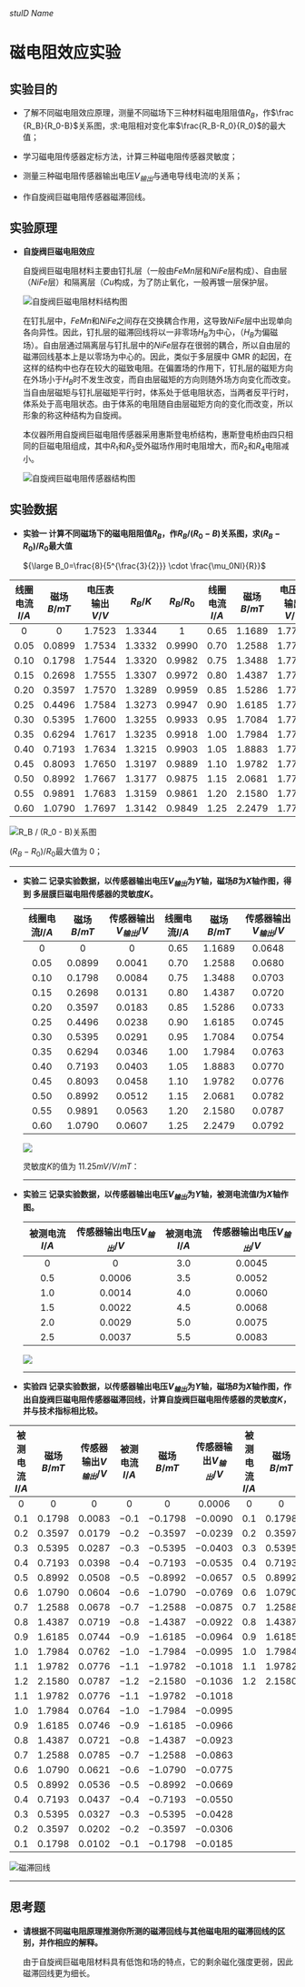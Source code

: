 *stuID Name*

# 磁电阻效应实验

## 实验目的

- 了解不同磁电阻效应原理，测量不同磁场下三种材料磁电阻阻值$R_B$，作$\frac    {R_B}{R_0-B}$关系图，求:电阻相对变化率$\frac{R_B-R_0}{R_0}$的最大值；
 
- 学习磁电阻传感器定标方法，计算三种磁电阻传感器灵敏度；
- 测量三种磁电阻传感器输出电压$V_{输出}$与通电导线电流$I$的关系；
- 作自旋阀巨磁电阻传感器磁滞回线。

## 实验原理
- **自旋阀巨磁电阻效应**
  
    自旋阀巨磁电阻材料主要由钉扎层（一般由$FeMn$层和$NiFe$层构成）、自由层（$NiFe$层）和隔离层（$Cu$构成，为了防止氧化，一般再镀一层保护层。

    ![自旋阀巨磁电阻材料结构图](1.png)

    在钉扎层中，$FeMn$和$NiFe$之间存在交换耦合作用，这导致$NiFe$层中出现单向各向异性。因此，钉扎层的磁滞回线将以一非零场$H_B$为中心，（$H_B$为偏磁场）。自由层通过隔离层与钉扎层中的$NiFe$层存在很弱的耦合，所以自由层的磁滞回线基本上是以零场为中心的。因此，类似于多层膜中 GMR 的起因，在这样的结构中也存在较大的磁致电阻。在偏置场的作用下，钉扎层的磁矩方向在外场小于$H_B$时不发生改变，而自由层磁矩的方向则随外场方向变化而改变。当自由层磁矩与钉扎层磁矩平行时，体系处于低电阻状态，当两者反平行时，体系处于高电阻状态。由于体系的电阻随自由层磁矩方向的变化而改变，所以形象的称这种结构为自旋阀。

    本仪器所用自旋阀巨磁电阻传感器采用惠斯登电桥结构，惠斯登电桥由四只相同的巨磁电阻组成，其中$R_1$和$R_3$受外磁场作用时电阻增大，而$R_2$和$R_4$电阻减小。

    ![自旋阀巨磁电阻传感器结构图](2.png)

## 实验数据 
* **实验一 计算不同磁场下的磁电阻阻值$R_B$，作$R_B / (R_0 - B)$关系图，求$(R_B-R_0)/R_0$最大值**

    ${\large B_0=\frac{8}{5^{\frac{3}{2}}} \cdot \frac{\mu_0NI}{R}}$

| 线圈电流$I/A$ | 磁场$B/mT$ | 电压表输出$V/V$ | $R_B/K$  | $R_B/R_0$ | 线圈电流$I/A$ | 磁场$B/mT$ | 电压表输出$V/V$ | $R_B/K$  | $R_B/R_0$ |
| :-----------: | :--------: | :-------------: | :------: | :-------: | :-----------: | :--------: | :-------------: | :------: | :-------: |
|      $0$      |    $0$     |    $1.7523$     | $1.3344$ |    $1$    |    $0.65$     |  $1.1689$  |    $1.7709$     | $1.3129$ | $0.9838$  |
|    $0.05$     |  $0.0899$  |    $1.7534$     | $1.3332$ | $0.9990$  |    $0.70$     |  $1.2588$  |    $1.7721$     | $1.3115$ | $0.9828$  |
|    $0.10$     |  $0.1798$  |    $1.7544$     | $1.3320$ | $0.9982$  |    $0.75$     |  $1.3488$  |    $1.7729$     | $1.3106$ | $0.9821$  |
|    $0.15$     |  $0.2698$  |    $1.7555$     | $1.3307$ | $0.9972$  |    $0.80$     |  $1.4387$  |    $1.7735$     | $1.3099$ | $0.9816$  |
|    $0.20$     |  $0.3597$  |    $1.7570$     | $1.3289$ | $0.9959$  |    $0.85$     |  $1.5286$  |    $1.7740$     | $1.3093$ | $0.9812$  |
|    $0.25$     |  $0.4496$  |    $1.7584$     | $1.3273$ | $0.9947$  |    $0.90$     |  $1.6185$  |    $1.7744$     | $1.3089$ | $0.9808$  |
|    $0.30$     |  $0.5395$  |    $1.7600$     | $1.3255$ | $0.9933$  |    $0.95$     |  $1.7084$  |    $1.7748$     | $1.3084$ | $0.9805$  |
|    $0.35$     |  $0.6294$  |    $1.7617$     | $1.3235$ | $0.9918$  |    $1.00$     |  $1.7984$  |    $1.7752$     | $1.3079$ | $0.9801$  |
|    $0.40$     |  $0.7193$  |    $1.7634$     | $1.3215$ | $0.9903$  |    $1.05$     |  $1.8883$  |    $1.7753$     | $1.3078$ | $0.9801$  |
|    $0.45$     |  $0.8093$  |    $1.7650$     | $1.3197$ | $0.9889$  |    $1.10$     |  $1.9782$  |    $1.7754$     | $1.3077$ | $0.9800$  |
|    $0.50$     |  $0.8992$  |    $1.7667$     | $1.3177$ | $0.9875$  |    $1.15$     |  $2.0681$  |    $1.7756$     | $1.3075$ | $0.9798$  |
|    $0.55$     |  $0.9891$  |    $1.7683$     | $1.3159$ | $0.9861$  |    $1.20$     |  $2.1580$  |    $1.7758$     | $1.3073$ | $0.9796$  |
|    $0.60$     |  $1.0790$  |    $1.7697$     | $1.3142$ | $0.9849$  |    $1.25$     |  $2.2479$  |    $1.7759$     | $1.3071$ | $0.9795$  |
 

![$R_B / (R_0 - B)$关系图](plot1.png)

$(R_B-R_0)/R_0$最大值为 0；


----


* **实验二 记录实验数据，以传感器输出电压$V_{输出}$为$Y$轴，磁场$B$为$X$轴作图，得到
    多层膜巨磁电阻传感器的灵敏度$K$。**

    | 线圈电流$I/A$ | 磁场$B/mT$ | 传感器输出$V_{输出}/V$ | 线圈电流$I/A$ | 磁场$B/mT$ | 传感器输出$V_{输出}/V$ |
    | :-----------: | :--------: | :--------------------: | :-----------: | :--------: | :--------------------: |
    |      $0$      |    $0$     |          $0$           |    $0.65$     |  $1.1689$  |        $0.0648$        |
    |    $0.05$     |  $0.0899$  |        $0.0041$        |    $0.70$     |  $1.2588$  |        $0.0680$        |
    |    $0.10$     |  $0.1798$  |        $0.0084$        |    $0.75$     |  $1.3488$  |        $0.0703$        |
    |    $0.15$     |  $0.2698$  |        $0.0131$        |    $0.80$     |  $1.4387$  |        $0.0720$        |
    |    $0.20$     |  $0.3597$  |        $0.0183$        |    $0.85$     |  $1.5286$  |        $0.0733$        |
    |    $0.25$     |  $0.4496$  |        $0.0238$        |    $0.90$     |  $1.6185$  |        $0.0745$        |
    |    $0.30$     |  $0.5395$  |        $0.0291$        |    $0.95$     |  $1.7084$  |        $0.0754$        |
    |    $0.35$     |  $0.6294$  |        $0.0346$        |    $1.00$     |  $1.7984$  |        $0.0763$        |
    |    $0.40$     |  $0.7193$  |        $0.0403$        |    $1.05$     |  $1.8883$  |        $0.0770$        |
    |    $0.45$     |  $0.8093$  |        $0.0458$        |    $1.10$     |  $1.9782$  |        $0.0776$        |
    |    $0.50$     |  $0.8992$  |        $0.0512$        |    $1.15$     |  $2.0681$  |        $0.0782$        |
    |    $0.55$     |  $0.9891$  |        $0.0563$        |    $1.20$     |  $2.1580$  |        $0.0787$        |
    |    $0.60$     |  $1.0790$  |        $0.0607$        |    $1.25$     |  $2.2479$  |        $0.0792$        |


    ![](plot2.png)

    灵敏度$K$的值为 $11.25 mV/V/mT$：

    ---


* **实验三 记录实验数据，以传感器输出电压$V_{输出}$为${Y}$轴，被测电流值$I$为$X$轴作图。**
    
    | 被测电流$I/A$ | 传感器输出电压$V_{输出}/V$ | 被测电流$I/A$ | 传感器输出电压$V_{输出}/V$ |
    | :-----------: | :------------------------: | :-----------: | :------------------------: |
    |      $0$      |            $0$             |     $3.0$     |          $0.0045$          |
    |     $0.5$     |          $0.0006$          |     $3.5$     |          $0.0052$          |
    |     $1.0$     |          $0.0014$          |     $4.0$     |          $0.0060$          |
    |     $1.5$     |          $0.0022$          |     $4.5$     |          $0.0068$          |
    |     $2.0$     |          $0.0029$          |     $5.0$     |          $0.0075$          |
    |     $2.5$     |          $0.0037$          |     $5.5$     |          $0.0083$          |


    ![](plot3.png)

    ---


* **实验四 记录实验数据，以传感器输出电压$V_{输出}$为$Y$轴，磁场$B$为$X$轴作图，作出自旋阀巨磁电阻传感器磁滞回线，计算自旋阀巨磁电阻传感器的灵敏度$K$，并与技术指标相比较。**

| 被测电流$I/A$ | 磁场$B/mT$ | 传感器输出$V_{输出}/V$ | 被测电流$I/A$ | 磁场$B/mT$ | 传感器输出$V_{输出}/V$ | 被测电流$I/A$ | 磁场$B/mT$ | 传感器输出$V_{输出}/V$ |
| :-----------: | :--------: | :--------------------: | :-----------: | :--------: | :--------------------: | :-----------: | :--------: | :--------------------: |
|      $0$      |    $0$     |          $0$           |      $0$      |    $0$     |        $0.0006$        |      $0$      |    $0$     |       $-0.0084$        |
|     $0.1$     |  $0.1798$  |        $0.0083$        |    $-0.1$     | $-0.1798$  |       $-0.0090$        |     $0.1$     |  $0.1798$  |        $0.0026$        |
|     $0.2$     |  $0.3597$  |        $0.0179$        |    $-0.2$     | $-0.3597$  |       $-0.0239$        |     $0.2$     |  $0.3597$  |        $0.0140$        |
|     $0.3$     |  $0.5395$  |        $0.0287$        |    $-0.3$     | $-0.5395$  |       $-0.0403$        |     $0.3$     |  $0.5395$  |        $0.0267$        |
|     $0.4$     |  $0.7193$  |        $0.0398$        |    $-0.4$     | $-0.7193$  |       $-0.0535$        |     $0.4$     |  $0.7193$  |        $0.0391$        |
|     $0.5$     |  $0.8992$  |        $0.0508$        |    $-0.5$     | $-0.8992$  |       $-0.0657$        |     $0.5$     |  $0.8992$  |        $0.0511$        |
|     $0.6$     |  $1.0790$  |        $0.0604$        |    $-0.6$     | $-1.0790$  |       $-0.0769$        |     $0.6$     |  $1.0790$  |        $0.0613$        |
|     $0.7$     |  $1.2588$  |        $0.0678$        |    $-0.7$     | $-1.2588$  |       $-0.0875$        |     $0.7$     |  $1.2588$  |        $0.0684$        |
|     $0.8$     |  $1.4387$  |        $0.0719$        |    $-0.8$     | $-1.4387$  |       $-0.0922$        |     $0.8$     |  $1.4387$  |        $0.0723$        |
|     $0.9$     |  $1.6185$  |        $0.0744$        |    $-0.9$     | $-1.6185$  |       $-0.0964$        |     $0.9$     |  $1.6185$  |        $0.0748$        |
|     $1.0$     |  $1.7984$  |        $0.0762$        |    $-1.0$     | $-1.7984$  |       $-0.0995$        |     $1.0$     |  $1.7984$  |        $0.0765$        |
|     $1.1$     |  $1.9782$  |        $0.0776$        |    $-1.1$     | $-1.9782$  |       $-0.1018$        |     $1.1$     |  $1.9782$  |        $0.0777$        |
|     $1.2$     |  $2.1580$  |        $0.0787$        |    $-1.2$     | $-2.1580$  |       $-0.1036$        |     $1.2$     |  $2.1580$  |        $0.0789$        |
|     $1.1$     |  $1.9782$  |        $0.0776$        |    $-1.1$     | $-1.9782$  |       $-0.1018$        |
|     $1.0$     |  $1.7984$  |        $0.0764$        |    $-1.0$     | $-1.7984$  |       $-0.0995$        |
|     $0.9$     |  $1.6185$  |        $0.0746$        |    $-0.9$     | $-1.6185$  |       $-0.0966$        |
|     $0.8$     |  $1.4387$  |        $0.0721$        |    $-0.8$     | $-1.4387$  |       $-0.0923$        |
|     $0.7$     |  $1.2588$  |        $0.0785$        |    $-0.7$     | $-1.2588$  |       $-0.0863$        |
|     $0.6$     |  $1.0790$  |        $0.0621$        |    $-0.6$     | $-1.0790$  |       $-0.0775$        |
|     $0.5$     |  $0.8992$  |        $0.0536$        |    $-0.5$     | $-0.8992$  |       $-0.0669$        |
|     $0.4$     |  $0.7193$  |        $0.0437$        |    $-0.4$     | $-0.7193$  |       $-0.0550$        |
|     $0.3$     |  $0.5395$  |        $0.0327$        |    $-0.3$     | $-0.5395$  |       $-0.0428$        |
|     $0.2$     |  $0.3597$  |        $0.0202$        |    $-0.2$     | $-0.3597$  |       $-0.0306$        |
|     $0.1$     |  $0.1798$  |        $0.0102$        |    $-0.1$     | $-0.1798$  |       $-0.0185$        |
  


![磁滞回线](plot4.png)

---

## 思考题
- **请根据不同磁电阻原理推测你所测的磁滞回线与其他磁电阻的磁滞回线的区别，并作相应的解释。**

    由于自旋阀巨磁电阻材料具有低饱和场的特点，它的剩余磁化强度更弱，因此磁滞回线更为细长。